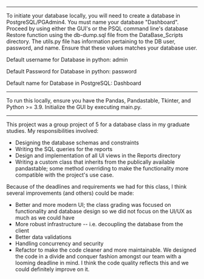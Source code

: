 -----
To initiate your database locally, you will need to create a database in PostgreSQL/PGAdmin4. You must name your database "Dashboard". Proceed by using either the GUI's or the PSQL command line's database Restore function using the db-dump.sql file from the DataBase_Scripts directory. The utils.py file has information pertaining to the DB user, password, and name. Ensure that these values matches your database user.

Default username for Database in python: admin

Default Password for Database in python: password

Default name for Database in PostgreSQL: Dashboard

-----

To run this locally, ensure you have the Pandas, Pandastable, Tkinter, and Python >= 3.9. Initialize the GUI by executing main.py.

----

This project was a group project of 5 for a database class in my graduate studies. My responsibilities involved:
* Designing the database schemas and constraints
* Writing the SQL queries for the reports 
* Design and implementation of all UI views in the Reports directory
* Writing a custom class that inherits from the publically available pandastable; some method overriding to make the functionality more compatible with the project's use case.

Because of the deadlines and requirements we had for this class, I think several improvements (and others) could be made:
* Better and more modern UI; the class grading was focused on functionality and database design so we did not focus on the UI/UX as much as we could have
* More robust infrastructure -- i.e. decoupling the database from the client 
* Better data validations
* Handling concurrency and security
* Refactor to make the code cleaner and more maintainable. We designed the code in a divide and conquer fashion amongst our team with a looming deadline in mind. I think the code quality reflects this and we could definitely improve on it. 
